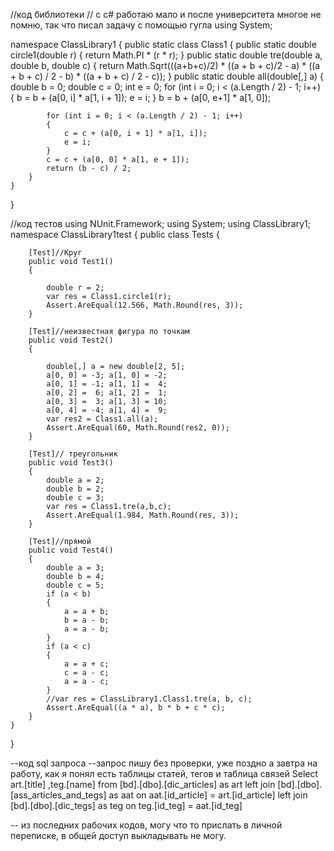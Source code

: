 //код библиотеки
// с c# работаю мало и после университета многое не помню, так что писал задачу с помощью гугла
using System;

namespace ClassLibrary1
{
    public static class Class1
    {
        public static double circle1(double r)
        {
            return Math.PI * (r * r);
        }
        public static double tre(double a, double b, double c)
        {
            return Math.Sqrt(((a+b+c)/2) * ((a + b + c)/2 - a)  * ((a + b + c) / 2 - b) * ((a + b + c) / 2 - c));
        }
        public static double all(double[,] a)
        {
            double b = 0;
            double c = 0;
            int e = 0;
            for (int i = 0; i < (a.Length / 2) - 1; i++)
            {
                b = b + (a[0, i] * a[1, i + 1]);
                e = i;
            }
            b = b + (a[0, e+1] * a[1, 0]);
           
            for (int i = 0; i < (a.Length / 2) - 1; i++)
            {
                c = c + (a[0, i + 1] * a[1, i]);
                e = i;
            }
            c = c + (a[0, 0] * a[1, e + 1]);
            return (b - c) / 2;
        }
    }
}


//код тестов
using NUnit.Framework;
using System;
using ClassLibrary1;
namespace ClassLibrary1test
{
    public class Tests
    {

        [Test]//Круг
        public void Test1()
        {

            double r = 2;
            var res = Class1.circle1(r);
            Assert.AreEqual(12.566, Math.Round(res, 3));
        }

        [Test]//неизвестная фигура по точкам
        public void Test2()
        {

            double[,] a = new double[2, 5];
            a[0, 0] = -3; a[1, 0] = -2;
            a[0, 1] = -1; a[1, 1] =  4;
            a[0, 2] =  6; a[1, 2] =  1;
            a[0, 3] =  3; a[1, 3] = 10;
            a[0, 4] = -4; a[1, 4] =  9;
            var res2 = Class1.all(a);
            Assert.AreEqual(60, Math.Round(res2, 0));
        }

        [Test]// треугольник
        public void Test3()
        {
            double a = 2;
            double b = 2;
            double c = 3;
            var res = Class1.tre(a,b,c);
            Assert.AreEqual(1.984, Math.Round(res, 3));
        }

        [Test]//прямой
        public void Test4()
        {
            double a = 3;
            double b = 4;
            double c = 5;
            if (a < b)
            {
                a = a + b;
                b = a - b;
                a = a - b;
            }
            if (a < c)
            {
                a = a + c;
                c = a - c;
                a = a - c;
            }
            //var res = ClassLibrary1.Class1.tre(a, b, c);
            Assert.AreEqual((a * a), b * b + c * c);
        }
    }
}

--код sql запроса
--запрос пишу без проверки, уже поздно а завтра на работу, как я понял есть таблицы статей, тегов и таблица связей
Select
  art.[title]
  ,teg.[name]
 from
  [bd].[dbo].[dic_articles] as art
  left join [bd].[dbo].[ass_articles_and_tegs] as aat
    on aat.[id_article] = art.[id_article]
  left join [bd].[dbo].[dic_tegs] as teg
    on teg.[id_teg] = aat.[id_teg]

-- из последних рабочих кодов, могу что то прислать в личной переписке, в общей доступ выкладывать не могу.
 
